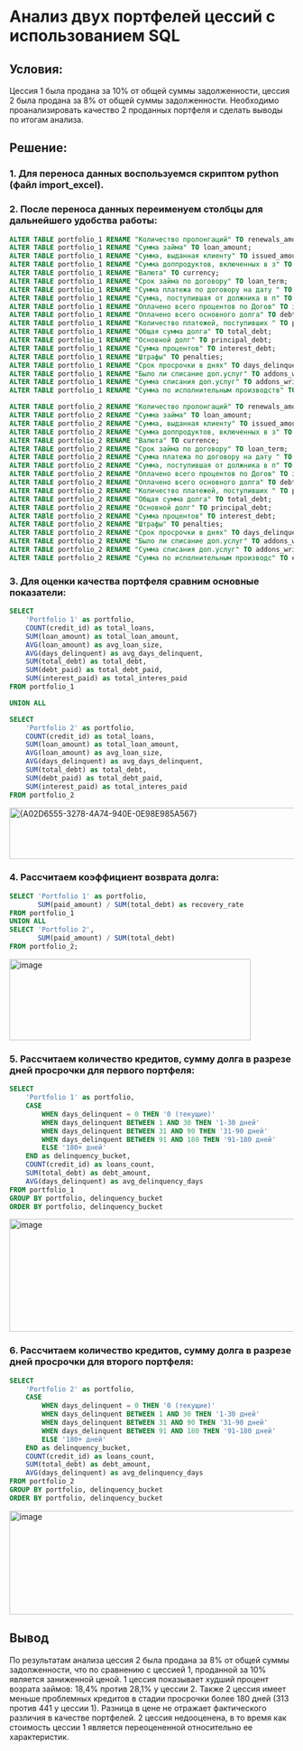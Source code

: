# Анализ двух портфелей цессий с использованием SQL

## Условия:
Цессия 1 была продана за 10% от общей суммы задолженности, цессия 2 была продана за 8% от общей суммы задолженности. Необходимо проанализировать качество 2 проданных портфеля и сделать выводы по итогам анализа.

## Решение:

### 1. Для переноса данных воспользуемся скриптом python (файл import_excel).

### 2. После переноса данных переименуем столбцы для дальнейшего удобства работы:
``` sql
ALTER TABLE portfolio_1 RENAME "Количество пролонгаций" TO renewals_amount;
ALTER TABLE portfolio_1 RENAME "Сумма займа" TO loan_amount;
ALTER TABLE portfolio_1 RENAME "Сумма, выданная клиенту" TO issued_amount;
ALTER TABLE portfolio_1 RENAME "Сумма доппродуктов, включенных в з" TO addons_amount;
ALTER TABLE portfolio_1 RENAME "Валюта" TO currency;
ALTER TABLE portfolio_1 RENAME "Срок займа по договору" TO loan_term;
ALTER TABLE portfolio_1 RENAME "Сумма платежа по договору на дату " TO payment_due;
ALTER TABLE portfolio_1 RENAME "Сумма, поступившая от должника в п" TO paid_amount;
ALTER TABLE portfolio_1 RENAME "Оплачено всего процентов по Догов" TO interest_paid;
ALTER TABLE portfolio_1 RENAME "Оплачено всего основного долга" TO debt_paid;
ALTER TABLE portfolio_1 RENAME "Количество платежей, поступивших " TO payments_count;
ALTER TABLE portfolio_1 RENAME "Общая сумма долга" TO total_debt;
ALTER TABLE portfolio_1 RENAME "Основной долг" TO principal_debt;
ALTER TABLE portfolio_1 RENAME "Сумма процентов" TO interest_debt;
ALTER TABLE portfolio_1 RENAME "Штрафы" TO penalties;
ALTER TABLE portfolio_1 RENAME "Срок просрочки в днях" TO days_delinquent;
ALTER TABLE portfolio_1 RENAME "Было ли списание доп.услуг" TO addons_writeoff_flag;
ALTER TABLE portfolio_1 RENAME "Сумма списания доп.услуг" TO addons_writeoff_amount;
ALTER TABLE portfolio_1 RENAME "Сумма по исполнительным производств" TO enforcement_amount;

ALTER TABLE portfolio_2 RENAME "Количество пролонгаций" TO renewals_amount;
ALTER TABLE portfolio_2 RENAME "Сумма займа" TO loan_amount;
ALTER TABLE portfolio_2 RENAME "Сумма, выданная клиенту" TO issued_amount;
ALTER TABLE portfolio_2 RENAME "Сумма доппродуктов, включенных в з" TO addons_amount;
ALTER TABLE portfolio_2 RENAME "Валюта" TO currence;
ALTER TABLE portfolio_2 RENAME "Срок займа по договору" TO loan_term;
ALTER TABLE portfolio_2 RENAME "Сумма платежа по договору на дату " TO payment_due;
ALTER TABLE portfolio_2 RENAME "Сумма, поступившая от должника в п" TO paid_amount;
ALTER TABLE portfolio_2 RENAME "Оплачено всего процентов по Догов" TO interest_paid;
ALTER TABLE portfolio_2 RENAME "Оплачено всего основного долга" TO debt_paid;
ALTER TABLE portfolio_2 RENAME "Количество платежей, поступивших " TO payment_count;
ALTER TABLE portfolio_2 RENAME "Общая сумма долга" TO total_debt;
ALTER TABLE portfolio_2 RENAME "Основной долг" TO principal_debt;
ALTER TABlE portfolio_2 RENAME "Сумма процентов" TO interest_debt;
ALTER TABLE portfolio_2 RENAME "Штрафы" TO penalties;
ALTER TABLE portfolio_2 RENAME "Срок просрочки в днях" TO days_delinquent;
ALTER TABLE portfolio_2 RENAME "Было ли списание доп.услуг" TO addons_writeoff_flag;
ALTER TABLE portfolio_2 RENAME "Сумма списания доп.услуг" TO addons_writeoff_amount;
ALTER TABLE portfolio_2 RENAME "Сумма по исполнительным производс" TO enforcment_amount;
```
### 3. Для оценки качества портфеля сравним основные показатели:
```sql
SELECT 
	'Portfolio 1' as portfolio,
	COUNT(credit_id) as total_loans,
	SUM(loan_amount) as total_loan_amount,
	AVG(loan_amount) as avg_loan_size,
	AVG(days_delinquent) as avg_days_delinquent,
	SUM(total_debt) as total_debt,
	SUM(debt_paid) as total_debt_paid,
	SUM(interest_paid) as total_interes_paid
FROM portfolio_1

UNION ALL

SELECT 
	'Portfolio 2' as portfolio,
	COUNT(credit_id) as total_loans,
	SUM(loan_amount) as total_loan_amount,
	AVG(loan_amount) as avg_loan_size,
	AVG(days_delinquent) as avg_days_delinquent,
	SUM(total_debt) as total_debt,
	SUM(debt_paid) as total_debt_paid,
	SUM(interest_paid) as total_interes_paid
FROM portfolio_2
```
<img width="1043" height="91" alt="{A02D6555-3278-4A74-940E-0E98E985A567}" src="https://github.com/user-attachments/assets/380c441a-e3d3-42ae-bbe4-6a5a9d319abf" />

### 4. Рассчитаем коэффициент возврата долга:

```sql
SELECT 'Portfolio 1' as portfolio,
       SUM(paid_amount) / SUM(total_debt) as recovery_rate
FROM portfolio_1
UNION ALL  
SELECT 'Portfolio 2',
       SUM(paid_amount) / SUM(total_debt)
FROM portfolio_2;
```
<img width="428" height="144" alt="image" src="https://github.com/user-attachments/assets/b502769a-1fa1-4742-88b7-4de5c529160f" />

### 5. Рассчитаем количество кредитов, сумму долга в разрезе дней просрочки для первого портфеля:

```sql
SELECT 
    'Portfolio 1' as portfolio,
	CASE 
        WHEN days_delinquent = 0 THEN '0 (текущие)'
        WHEN days_delinquent BETWEEN 1 AND 30 THEN '1-30 дней'
        WHEN days_delinquent BETWEEN 31 AND 90 THEN '31-90 дней'
        WHEN days_delinquent BETWEEN 91 AND 180 THEN '91-180 дней'
        ELSE '180+ дней'
    END as delinquency_bucket,
    COUNT(credit_id) as loans_count,
    SUM(total_debt) as debt_amount,
    AVG(days_delinquent) as avg_delinquency_days
FROM portfolio_1
GROUP BY portfolio, delinquency_bucket
ORDER BY portfolio, delinquency_bucket
```
<img width="1018" height="200" alt="image" src="https://github.com/user-attachments/assets/0f0d86b9-8068-4fe0-af68-c5b3e529d8ef" />

### 6. Рассчитаем количество кредитов, сумму долга в разрезе дней просрочки для второго портфеля:

```sql
SELECT 
    'Portfolio 2' as portfolio,
	CASE 
        WHEN days_delinquent = 0 THEN '0 (текущие)'
        WHEN days_delinquent BETWEEN 1 AND 30 THEN '1-30 дней'
        WHEN days_delinquent BETWEEN 31 AND 90 THEN '31-90 дней'
        WHEN days_delinquent BETWEEN 91 AND 180 THEN '91-180 дней'
        ELSE '180+ дней'
    END as delinquency_bucket,
    COUNT(credit_id) as loans_count,
    SUM(total_debt) as debt_amount,
    AVG(days_delinquent) as avg_delinquency_days
FROM portfolio_2
GROUP BY portfolio, delinquency_bucket
ORDER BY portfolio, delinquency_bucket
```
<img width="1020" height="184" alt="image" src="https://github.com/user-attachments/assets/f6ee9921-8d93-4af0-a4c4-009dfdfc67b2" />

## Вывод
По результатам анализа цессия 2 была продана за 8% от общей суммы задолженности, что по сравнению с цессией 1, проданной за 10% является заниженной ценой. 1 цессия показывает худший процент возрата займов: 18,4% против 28,1% у цессии 2. Также 2 цессия имеет меньше проблемных кредитов в стадии просрочки более 180 дней (313 против 441 у цессии 1). Разница в цене не отражает фактического различия в качестве портфелей. 2 цессия недооценена, в то время как стоимость цессии 1 является переоцененной относительно ее характеристик.
